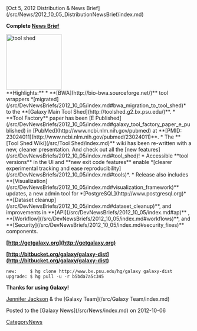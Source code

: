 <div class='newsItemHeader'>[Oct 5, 2012 Distribution & News Brief](/src/News/2012_10_05_DistributionNewsBrief/index.md)</div>

**Complete [News Brief](/src/DevNewsBriefs/2012_10_05/index.md)**
<div class='right'><a href='http://toolshed.g2.bx.psu.edu'><img src="/src/Images/Logos/ToolShed.jpg" alt="tool shed" width="150px" /></a></div>
**Highlights:**
* **[BWA](http://bio-bwa.sourceforge.net/)** tool wrappers *[migrated](/src/DevNewsBriefs/2012_10_05/index.md#bwa_migration_to_tool_shed)* to the **[Galaxy Main Tool Shed](http://toolshed.g2.bx.psu.edu/)**. 
* **Tool Factory** paper has been [E Published](/src/DevNewsBriefs/2012_10_05/index.md#galaxy_tool_factory_paper_e_published) in [PubMed](http://www.ncbi.nlm.nih.gov/pubmed) at **[PMID: 23024011](http://www.ncbi.nlm.nih.gov/pubmed/23024011)**.
* The **[Tool Shed Wiki](/src/Tool Shed/index.md)** wiki has been re-written with a new, cleaner presentation. And check out all the [new features](/src/DevNewsBriefs/2012_10_05/index.md#tool_shed)!
* Accessible **tool versions** in the UI and **new exit code features** enable *[clearer experimental tracking and ease reproducibility](/src/DevNewsBriefs/2012_10_05/index.md#tools)*.
* Release also includes **[Visualization](/src/DevNewsBriefs/2012_10_05/index.md#visualization_framework)** updates, a new admin tool for *[PostgreSQL](http://www.postgresql.org)* **[Dataset cleanup](/src/DevNewsBriefs/2012_10_05/index.md#dataset_cleanup)**, and improvements in **[API](/src/DevNewsBriefs/2012_10_05/index.md#ap)** , **[Workflow](/src/DevNewsBriefs/2012_10_05/index.md#workflows)**,  and **[Security](/src/DevNewsBriefs/2012_10_05/index.md#security_fixes)** components.

**[http://getgalaxy.org](http://getgalaxy.org)**

**[http://bitbucket.org/galaxy/galaxy-dist](http://bitbucket.org/galaxy/galaxy-dist)**
```
new:     $ hg clone http://www.bx.psu.edu/hg/galaxy galaxy-dist
upgrade: $ hg pull -u -r b5bda7a5c345
```


**Thanks for using Galaxy!**

[Jennifer Jackson](/src/JenniferJackson/index.md) & the [Galaxy Team](/src/Galaxy Team/index.md)

<div class='newsItemFooter'>Posted to the [Galaxy News](/src/News/index.md) on 2012-10-06</div>

[CategoryNews](/src/CategoryNews/index.md)
